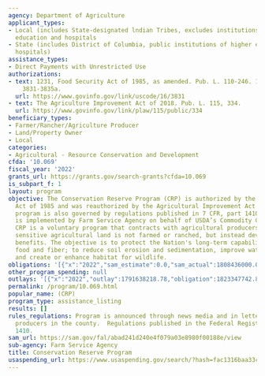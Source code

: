 ```yaml
---
agency: Department of Agriculture
applicant_types:
- Local (includes State-designated lndian Tribes, excludes institutions of higher
  education and hospitals
- State (includes District of Columbia, public institutions of higher education and
  hospitals)
assistance_types:
- Direct Payments with Unrestricted Use
authorizations:
- text: 1231, Food Security Act of 1985, as amended. Pub. L. 110-246. 16 U.S.C. &sect;
    3831-3835a.
  url: https://www.govinfo.gov/link/uscode/16/3831
- text: The Agriculture Improvement Act of 2018. Pub. L. 115, 334.
  url: https://www.govinfo.gov/link/plaw/115/public/334
beneficiary_types:
- Farmer/Rancher/Agriculture Producer
- Land/Property Owner
- Local
categories:
- Agricultural - Resource Conservation and Development
cfda: '10.069'
fiscal_year: '2022'
grants_url: https://grants.gov/search-grants?cfda=10.069
is_subpart_f: 1
layout: program
objective: The Conservation Reserve Program (CRP) is authorized by the Food Security
  Act of 1985 and was reauthorized by the Agricultural Improvement Act of 2018. The
  program is also governed by regulations published in 7 CFR, part 1410. The program
  is implemented by Farm Service Agency on behalf of USDA’s Commodity Credit Corporation.
  CRP is a voluntary program that contracts with agricultural producers so that environmentally
  sensitive agricultural land is not farmed or ranched, but instead devoted to conservation
  benefits. The objective is to protect the Nation's long-term capability to produce
  food and fiber; to reduce soil erosion and sedimentation, improve water quality,
  and create or enhance habitat for wildlife.
obligations: '[{"x":"2022","sam_estimate":0.0,"sam_actual":1808436000.0,"usa_spending_actual":1811632572.91},{"x":"2023","sam_estimate":2173925000.0,"sam_actual":0.0,"usa_spending_actual":1777955819.92},{"x":"2024","sam_estimate":2254231000.0,"sam_actual":0.0,"usa_spending_actual":1827241555.57}]'
other_program_spending: null
outlays: '[{"x":"2022","outlay":1791638218.78,"obligation":1823347742.89},{"x":"2023","outlay":1752798830.59,"obligation":1766767506.37},{"x":"2024","outlay":1767212634.84,"obligation":1825114992.14}]'
permalink: /program/10.069.html
popular_name: (CRP)
program_type: assistance_listing
results: []
rules_regulations: Program is announced through news media and in letters to agricultural
  producers in the county.  Regulations published in the Federal Register, 7 CFR Part
  1410.
sam_url: https://sam.gov/fal/abad241d240e4f079a03e8980f00188e/view
sub-agency: Farm Service Agency
title: Conservation Reserve Program
usaspending_url: https://www.usaspending.gov/search/?hash=fac1316baa33c485329916758c88d2b7
---
```

